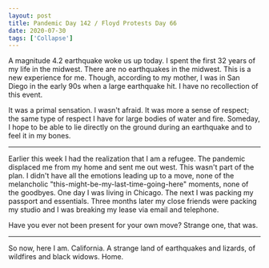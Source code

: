 ```yaml
---
layout: post
title: Pandemic Day 142 / Floyd Protests Day 66
date: 2020-07-30
tags: ['Collapse']
---
```

A magnitude 4.2 earthquake woke us up today. I spent the first 32 years of my life in the midwest. There are no earthquakes in the midwest. This is a new experience for me. Though, according to my mother, I was in San Diego in the early 90s when a large earthquake hit. I have no recollection of this event.
<!--x-->

It was a primal sensation. I wasn't afraid. It was more a sense of respect; the same type of respect I have for large bodies of water and fire. Someday, I hope to be able to lie directly on the ground during an earthquake and to feel it in my bones.

---

Earlier this week I had the realization that I am a refugee. The pandemic displaced me from my home and sent me out west. This wasn't part of the plan. I didn't have all the emotions leading up to a move, none of the melancholic "this-might-be-my-last-time-going-here" moments, none of the goodbyes. One day I was living in Chicago. The next I was packing my passport and essentials. Three months later my close friends were packing my studio and I was breaking my lease via email and telephone.

Have you ever not been present for your own move? Strange one, that was.

---

So now, here I am. California. A strange land of earthquakes and lizards, of wildfires and black widows. Home.